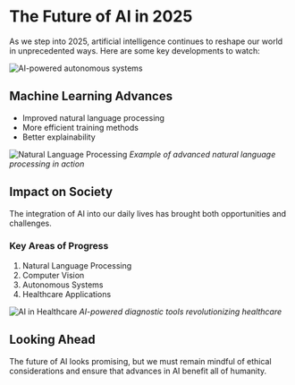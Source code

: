 # The Future of AI in 2025

As we step into 2025, artificial intelligence continues to reshape our world in unprecedented ways. 
Here are some key developments to watch:

![AI-powered autonomous systems](/content/blog/images/ai-autonomous.jpg)

## Machine Learning Advances
- Improved natural language processing
- More efficient training methods
- Better explainability

![Natural Language Processing](/content/blog/images/nlp-example.jpg)
*Example of advanced natural language processing in action*

## Impact on Society
The integration of AI into our daily lives has brought both opportunities and challenges.

### Key Areas of Progress
1. Natural Language Processing
2. Computer Vision
3. Autonomous Systems
4. Healthcare Applications

![AI in Healthcare](/content/blog/images/ai-healthcare.jpg)
*AI-powered diagnostic tools revolutionizing healthcare*

## Looking Ahead
The future of AI looks promising, but we must remain mindful of ethical considerations and ensure that advances in AI benefit all of humanity.
